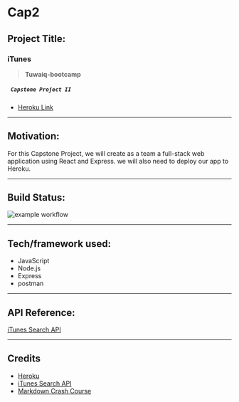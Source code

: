 # Cap2
## Project Title:
### iTunes
> **Tuwaiq-bootcamp**
#####  ` Capstone Project II`
* [Heroku Link](https://cap2-itunes-front.herokuapp.com/)
___
## Motivation:
For this Capstone Project, we will create as a team a full-stack web application using React and Express. we will also need to deploy our app to Heroku.
___
## Build Status:

![example workflow](https://github.com/github/docs/actions/workflows/main.yml/badge.svg)
___
## Tech/framework used:
* JavaScript
* Node.js
* Express
* postman
___
## API Reference:
[iTunes Search API](https://affiliate.itunes.apple.com/resources/documentation/itunes-store-web-service-search-api/)
___
## Credits
* [Heroku](https://dashboard.heroku.com/apps)
* [iTunes Search API](https://affiliate.itunes.apple.com/resources/documentation/itunes-store-web-service-search-api/)
* [Markdown Crash Course](https://youtu.be/HUBNt18RFbo)
